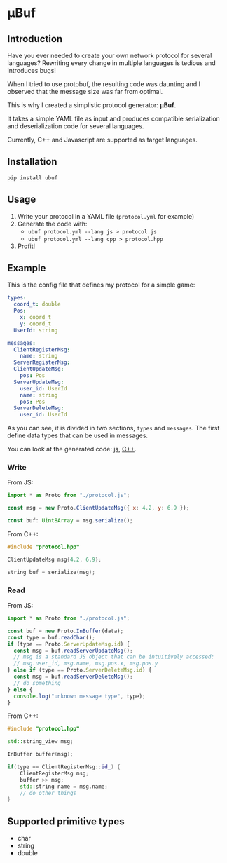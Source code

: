 # μBuf

## Introduction

Have you ever needed to create your own network protocol for several languages?
Rewriting every change in multiple languages is tedious and introduces bugs!

When I tried to use protobuf, the resulting code was daunting and I observed that the message size was far from optimal.

This is why I created a simplistic protocol generator: **μBuf**.

It takes a simple YAML file as input and produces compatible serialization and deserialization code for several languages.

Currently, C++ and Javascript are supported as target languages.

## Installation

    pip install ubuf

## Usage

1. Write your protocol in a YAML file (`protocol.yml` for example)
2. Generate the code with:
   - `ubuf protocol.yml --lang js > protocol.js`
   - `ubuf protocol.yml --lang cpp > protocol.hpp`
3. Profit!

## Example

This is the config file that defines my protocol for a simple game:

```yml
types:
  coord_t: double
  Pos:
    x: coord_t
    y: coord_t
  UserId: string

messages:
  ClientRegisterMsg:
    name: string
  ServerRegisterMsg:
  ClientUpdateMsg:
    pos: Pos
  ServerUpdateMsg:
    user_id: UserId
    name: string
    pos: Pos
  ServerDeleteMsg:
    user_id: UserId
```

As you can see, it is divided in two sections, `types` and `messages`. The first define data types that can be used in messages.

You can look at the generated code: [js](https://github.com/louisabraham/ubuf/blob/master/examples/protocol.js), [C++](https://github.com/louisabraham/ubuf/blob/master/examples/protocol.hpp).

### Write

From JS:

```js
import * as Proto from "./protocol.js";

const msg = new Proto.ClientUpdateMsg({ x: 4.2, y: 6.9 });

const buf: Uint8Array = msg.serialize();
```

From C++:

```c++
#include "protocol.hpp"

ClientUpdateMsg msg{4.2, 6.9};

string buf = serialize(msg);
```

### Read

From JS:

```js
import * as Proto from "./protocol.js";

const buf = new Proto.InBuffer(data);
const type = buf.readChar();
if (type == Proto.ServerUpdateMsg.id) {
  const msg = buf.readServerUpdateMsg();
  // msg is a standard JS object that can be intuitively accessed:
  // msg.user_id, msg.name, msg.pos.x, msg.pos.y
} else if (type == Proto.ServerDeleteMsg.id) {
  const msg = buf.readServerDeleteMsg();
  // do something
} else {
  console.log("unknown message type", type);
}
```

From C++:

```c++
#include "protocol.hpp"

std::string_view msg;

InBuffer buffer(msg);

if(type == ClientRegisterMsg::id_) {
    ClientRegisterMsg msg;
    buffer >> msg;
    std::string name = msg.name;
    // do other things
}
```

## Supported primitive types

- char
- string
- double
